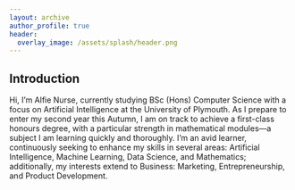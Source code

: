 ```yaml
---
layout: archive
author_profile: true
header:
  overlay_image: /assets/splash/header.png
---
```

## Introduction

Hi, I’m Alfie Nurse, currently studying BSc (Hons) Computer Science with a focus on Artificial Intelligence at the University of Plymouth. As I prepare to enter my second year this Autumn, I am on track to achieve a first-class honours degree, with a particular strength in mathematical modules—a subject I am learning quickly and thoroughly.
I’m an avid learner, continuously seeking to enhance my skills in several areas: Artificial Intelligence, Machine Learning, Data Science, and Mathematics; additionally, my interests extend to Business: Marketing, Entrepreneurship, and Product Development.

<!-- | `<img src="{{ site.url }}{{ site.baseurl }}/assets/images/test-image.png" alt="">` | An image in a table | -->

<!-- `<img src="{{ site.url }}{{ site.baseurl }}/assets/images/test-image.png" alt="">` -->

<!--An image above that isn't in a table. -->

<!--## Heading Level 2

### Heading Level 3

Lorem ipsum dolor sit amet, consectetur adipiscing elit, sed do eiusmod tempor incididunt ut labore et dolore magna aliqua. Ut enim ad minim veniam, quis nostrud exercitation ullamco laboris nisi ut aliquip ex ea commodo consequat. Duis aute irure dolor in reprehenderit in voluptate velit esse cillum dolore eu fugiat nulla pariatur. Excepteur sint occaecat cupidatat non proident, sunt in culpa qui officia deserunt mollit anim id est laborum.

Lorem ipsum dolor sit amet, consectetur adipiscing elit, sed do eiusmod tempor incididunt ut labore et dolore magna aliqua. Ut enim ad minim veniam, quis nostrud exercitation ullamco laboris nisi ut aliquip ex ea commodo consequat. Duis aute irure dolor in reprehenderit in voluptate velit esse cillum dolore eu fugiat nulla pariatur. Excepteur sint occaecat cupidatat non proident, sunt in culpa qui officia deserunt mollit anim id est laborum.

